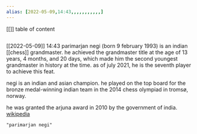 ```yaml
---
alias: [2022-05-09,14:43,,,,,,,,,,,]
---
```

[[]]
table of content
```toc
```

[[2022-05-09]] 14:43
parimarjan negi (born 9 february 1993) is an indian [[chess]] grandmaster. he achieved the grandmaster title at the age of 13 years, 4 months, and 20 days, which made him the second youngest grandmaster in history at the time. as of july 2021, he is the seventh player to achieve this feat.

negi is an indian and asian champion. he played on the top board for the bronze medal-winning indian team in the 2014 chess olympiad in tromsø, norway.

he was granted the arjuna award in 2010 by the government of india.
[wikipedia](https://en.wikipedia.org/wiki/parimarjan%20negi)
```query
"parimarjan negi"
```